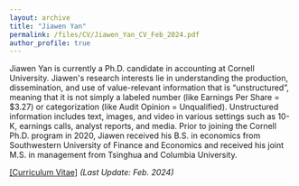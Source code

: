 ```yaml
---
layout: archive
title: "Jiawen Yan"
permalink: /files/CV/Jiawen_Yan_CV_Feb_2024.pdf
author_profile: true
---
```


Jiawen Yan is currently a Ph.D. candidate in accounting at Cornell University. Jiawen's research interests lie in understanding the production, dissemination, and use of value-relevant information that is “unstructured”, meaning that it is not simply a labeled number (like Earnings Per Share = $3.27) or categorization (like Audit Opinion = Unqualified). Unstructured information includes text, images, and video in various settings such as 10-K, earnings calls, analyst reports, and media. Prior to joining the Cornell Ph.D. program in 2020, Jiawen received his B.S. in economics from Southwestern University of Finance and Economics and received his joint M.S. in management from Tsinghua and Columbia University.


[[Curriculum Vitae]](https://jiawen-yan.github.io/files/CV/Jiawen_Yan_CV_Feb_2024.pdf) *(Last Update: Feb. 2024)* 



